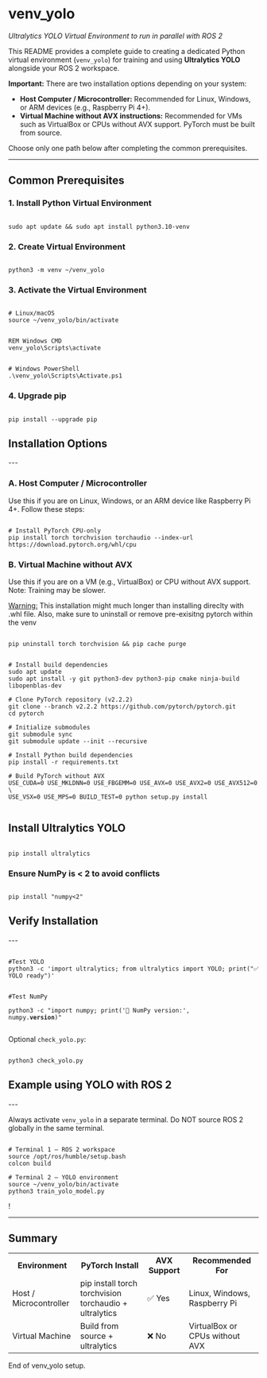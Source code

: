 
# <b>venv_yolo</b>
<i>Ultralytics YOLO Virtual Environment to run in parallel with ROS 2</i>

<p>
This README provides a complete guide to creating a dedicated Python virtual environment (<code>venv_yolo</code>) for training and using <b>Ultralytics YOLO</b> alongside your ROS 2 workspace. 
</p>

<p>
<b>Important:</b> There are two installation options depending on your system:
<ul>
<li><b>Host Computer / Microcontroller:</b> Recommended for Linux, Windows, or ARM devices (e.g., Raspberry Pi 4+).</li>
<li><b>Virtual Machine without AVX instructions:</b> Recommended for VMs such as VirtualBox or CPUs without AVX support. PyTorch must be built from source.</li>
</ul>
Choose only one path below after completing the common prerequisites.
</p>

---

<h2>Common Prerequisites</h2>

<h3>1. Install Python Virtual Environment</h3>
<pre><code class="bash">
sudo apt update && sudo apt install python3.10-venv
</code></pre>

<h3>2. Create Virtual Environment</h3>
<pre><code class="bash">
python3 -m venv ~/venv_yolo
</code></pre>

<h3>3. Activate the Virtual Environment</h3>

<pre><code class="bash">
# Linux/macOS
source ~/venv_yolo/bin/activate
</code></pre>

<pre><code class="cmd">
REM Windows CMD
venv_yolo\Scripts\activate
</code></pre>

<pre><code class="powershell">
# Windows PowerShell
.\venv_yolo\Scripts\Activate.ps1
</code></pre>

<h3>4. Upgrade pip</h3>
<pre><code class="bash">
pip install --upgrade pip
</code></pre>


<h2>Installation Options</h2>
---
<h3>A. Host Computer / Microcontroller</h3>
<p>Use this if you are on Linux, Windows, or an ARM device like Raspberry Pi 4+. Follow these steps:</p>

<pre><code class="bash">
# Install PyTorch CPU-only
pip install torch torchvision torchaudio --index-url https://download.pytorch.org/whl/cpu
</code></pre>

<h3>B. Virtual Machine without AVX</h3>
<p>Use this if you are on a VM (e.g., VirtualBox) or CPU without AVX support. Note: Training may be slower.</p>
<p><u>Warning:</u> This installation might much longer than installing direclty with .whl file. Also, make sure to uninstall
  or remove pre-exisitng pytorch within the venv</p>
<pre><code class="bash">
pip uninstall torch torchvision && pip cache purge
</code></pre>

<pre><code class="bash">
# Install build dependencies
sudo apt update
sudo apt install -y git python3-dev python3-pip cmake ninja-build libopenblas-dev

# Clone PyTorch repository (v2.2.2)
git clone --branch v2.2.2 https://github.com/pytorch/pytorch.git
cd pytorch

# Initialize submodules
git submodule sync
git submodule update --init --recursive

# Install Python build dependencies
pip install -r requirements.txt

# Build PyTorch without AVX
USE_CUDA=0 USE_MKLDNN=0 USE_FBGEMM=0 USE_AVX=0 USE_AVX2=0 USE_AVX512=0 \
USE_VSX=0 USE_MPS=0 BUILD_TEST=0 python setup.py install

</code></pre>


  
<h2> Install Ultralytics YOLO </h2>
<pre><code class="bash">
pip install ultralytics
</code></pre>
  
<h3> Ensure NumPy is < 2 to avoid conflicts  </h3>
<pre><code class="bash">
pip install "numpy<2"
</code></pre>


<h2>Verify Installation</h2>
---
<pre><code class="bash">
#Test YOLO
python3 -c 'import ultralytics; from ultralytics import YOLO; print("✅ YOLO ready")'
  
#Test NumPy  
python3 -c "import numpy; print('🔢 NumPy version:', numpy.__version__)"
</code></pre>

<p>Optional <code>check_yolo.py</code>:</p>
<pre><code class="bash">
python3 check_yolo.py
</code></pre>


<h2>Example using YOLO with ROS 2</h2>
---
<p>Always activate <code>venv_yolo</code> in a separate terminal. Do NOT source ROS 2 globally in the same terminal.</p>

<pre><code class="bash">
# Terminal 1 – ROS 2 workspace
source /opt/ros/humble/setup.bash
colcon build

# Terminal 2 – YOLO environment
source ~/venv_yolo/bin/activate
python3 train_yolo_model.py
</code></pre>


<!---
<h2>Optional: Installing OpenNI for Depth Sensor Streaming</h2>

<pre><code class="bash">
sudo apt update && \
sudo apt install git build-essential python3-pip \
libusb-1.0-0-dev libudev-dev openjdk-8-jdk freeglut3-dev \
doxygen graphviz

git clone https://github.com/structureio/OpenNI2.git
cd OpenNI2
git checkout master
make
</code></pre>
--->!
---

<h2>Summary</h2>

<table>
<tr><th>Environment</th><th>PyTorch Install</th><th>AVX Support</th><th>Recommended For</th></tr>
<tr><td>Host / Microcontroller</td><td>pip install torch torchvision torchaudio + ultralytics</td><td>✅ Yes</td><td>Linux, Windows, Raspberry Pi</td></tr>
<tr><td>Virtual Machine</td><td>Build from source + ultralytics</td><td>❌ No</td><td>VirtualBox or CPUs without AVX</td></tr>
</table>

<p>End of venv_yolo setup.</p>
